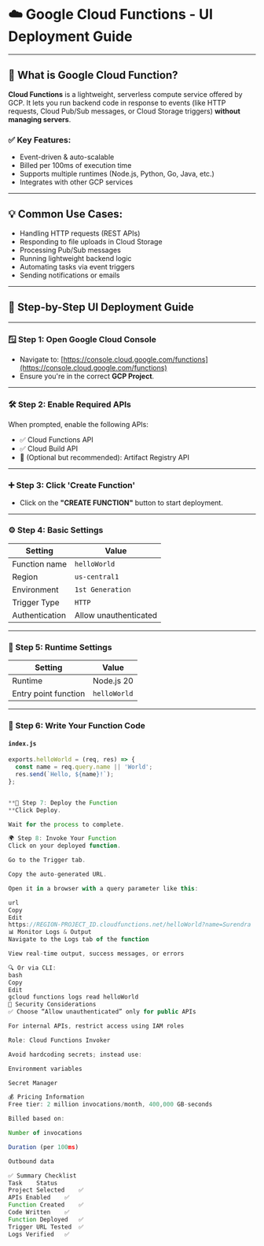 # ☁️ Google Cloud Functions - UI Deployment Guide

---

## 📘 What is Google Cloud Function?

**Cloud Functions** is a lightweight, serverless compute service offered by GCP. It lets you run backend code in response to events (like HTTP requests, Cloud Pub/Sub messages, or Cloud Storage triggers) **without managing servers**.

### ✅ Key Features:
- Event-driven & auto-scalable
- Billed per 100ms of execution time
- Supports multiple runtimes (Node.js, Python, Go, Java, etc.)
- Integrates with other GCP services

---

## 💡 Common Use Cases:
- Handling HTTP requests (REST APIs)
- Responding to file uploads in Cloud Storage
- Processing Pub/Sub messages
- Running lightweight backend logic
- Automating tasks via event triggers
- Sending notifications or emails

---

## 🧪 Step-by-Step UI Deployment Guide

---

### 🪟 Step 1: Open Google Cloud Console
- Navigate to: [https://console.cloud.google.com/functions](https://console.cloud.google.com/functions)
- Ensure you're in the correct **GCP Project**.

---

### 🛠️ Step 2: Enable Required APIs
When prompted, enable the following APIs:
- ✅ Cloud Functions API  
- ✅ Cloud Build API  
- 🔁 (Optional but recommended): Artifact Registry API

---

### ➕ Step 3: Click 'Create Function'
- Click on the **"CREATE FUNCTION"** button to start deployment.

---

### ⚙️ Step 4: Basic Settings

| Setting              | Value             |
|----------------------|-------------------|
| Function name        | `helloWorld`      |
| Region               | `us-central1`     |
| Environment          | `1st Generation`  |
| Trigger Type         | `HTTP`            |
| Authentication       | Allow unauthenticated |

---

### 🔧 Step 5: Runtime Settings

| Setting              | Value         |
|----------------------|---------------|
| Runtime              | Node.js 20    |
| Entry point function | `helloWorld`  |

---

### 🧠 Step 6: Write Your Function Code

#### `index.js`
```javascript
exports.helloWorld = (req, res) => {
  const name = req.query.name || 'World';
  res.send(`Hello, ${name}!`);
};


**🚀 Step 7: Deploy the Function
**Click Deploy.

Wait for the process to complete.

🌍 Step 8: Invoke Your Function
Click on your deployed function.

Go to the Trigger tab.

Copy the auto-generated URL.

Open it in a browser with a query parameter like this:

url
Copy
Edit
https://REGION-PROJECT_ID.cloudfunctions.net/helloWorld?name=Surendra
📊 Monitor Logs & Output
Navigate to the Logs tab of the function

View real-time output, success messages, or errors

🔍 Or via CLI:
bash
Copy
Edit
gcloud functions logs read helloWorld
🔐 Security Considerations
✅ Choose “Allow unauthenticated” only for public APIs

For internal APIs, restrict access using IAM roles

Role: Cloud Functions Invoker

Avoid hardcoding secrets; instead use:

Environment variables

Secret Manager

💰 Pricing Information
Free tier: 2 million invocations/month, 400,000 GB-seconds

Billed based on:

Number of invocations

Duration (per 100ms)

Outbound data

✅ Summary Checklist
Task	Status
Project Selected	✅
APIs Enabled	✅
Function Created	✅
Code Written	✅
Function Deployed	✅
Trigger URL Tested	✅
Logs Verified	✅

